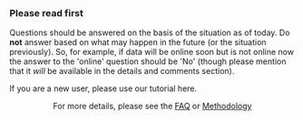 <h3 style="margin-top: 0;">Please read first</h3>

Questions should be answered on the basis of the situation as of today. Do **not** answer based on what may happen in the future (or the situation previously). So, for example, if data will be online soon but is not online now the answer to the 'online' question should be 'No' (though please mention that it *will* be available in the details and comments section).

If you are a new user, please use our tutorial here. 

<p style="text-align: center;">For more details, please see the <a href="/faq">FAQ</a> or  <a href="/faq">Methodology</a></p>  

